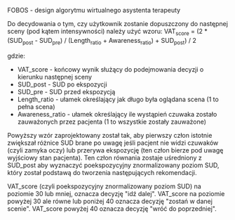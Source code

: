 FOBOS - design algorytmu wirtualnego asystenta terapeuty


Do decydowania o tym, czy użytkownik zostanie dopuszczony do następnej sceny (pod kątem intensywności) należy użyć wzoru:
 VAT<sub>score</sub> = (2 * (SUD<sub>post</sub> - SUD<sub>pre</sub>) / (Length<sub>ratio</sub> + Awareness<sub>ratio</sub>) + SUD<sub>post</sub>) / 2

gdzie:

- VAT_score - końcowy wynik służący do podejmowania decyzji o kierunku następnej sceny
- SUD_post - SUD po ekspozycji
- SUD_pre - SUD przed ekspozycją
- Length_ratio - ułamek określający jak długo była oglądana scena (1 to pełna scena)
- Awareness_ratio - ułamek określający ile wystąpień czuwaka zostało zauważonych przez pacjenta (1 to wszystkie zostały zauważone)

Powyższy wzór zaprojektowany został tak, aby pierwszy człon istotnie zwiększał różnice SUD brane po uwagę jeśli pacjent nie widzi czuwaków (czyli zamyka oczy) lub przerywa ekspozycję (ten człon bierze pod uwagę wyjściowy stan pacjenta). Ten człon równania zostaje uśredniony z SUD_post aby wyznaczyć poekspozycyjny znormalizowany poziom SUD, który został podstawą do tworzenia następujących rekomendacji.

VAT_score (czyli poekspozycyjny znormalizowany poziom SUD) na poziomie 30 lub mniej, oznacza decyzję "idź dalej". VAT_score na poziomie powyżej 30 ale równe lub poniżej 40 oznacza decyzję "zostań w danej scenie". VAT_score powyżej 40 oznacza decyzję "wróć do poprzedniej".


